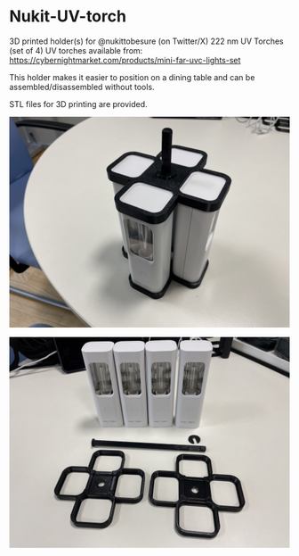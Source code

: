 # Nukit-UV-torch
3D printed holder(s) for @nukittobesure (on Twitter/X) 222 nm UV Torches (set of 4)
UV torches available from: https://cybernightmarket.com/products/mini-far-uvc-lights-set

This holder makes it easier to position on a dining table and can be assembled/disassembled without tools.

STL files for 3D printing are provided.

![Screenshot](IMG_1873%20Large.jpeg)

![Screenshot](IMG_1874%20Large.jpeg)
